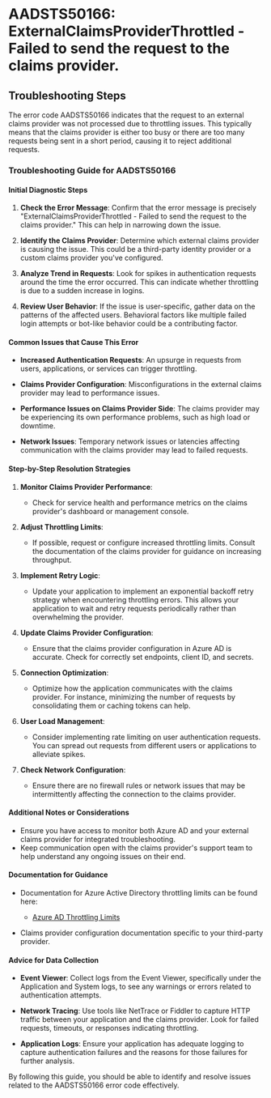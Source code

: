 # AADSTS50166: ExternalClaimsProviderThrottled - Failed to send the request to the claims provider.


## Troubleshooting Steps
The error code AADSTS50166 indicates that the request to an external claims provider was not processed due to throttling issues. This typically means that the claims provider is either too busy or there are too many requests being sent in a short period, causing it to reject additional requests.

### Troubleshooting Guide for AADSTS50166

#### Initial Diagnostic Steps
1. **Check the Error Message**: Confirm that the error message is precisely "ExternalClaimsProviderThrottled - Failed to send the request to the claims provider." This can help in narrowing down the issue.
   
2. **Identify the Claims Provider**: Determine which external claims provider is causing the issue. This could be a third-party identity provider or a custom claims provider you've configured.

3. **Analyze Trend in Requests**: Look for spikes in authentication requests around the time the error occurred. This can indicate whether throttling is due to a sudden increase in logins.

4. **Review User Behavior**: If the issue is user-specific, gather data on the patterns of the affected users. Behavioral factors like multiple failed login attempts or bot-like behavior could be a contributing factor.

#### Common Issues that Cause This Error
- **Increased Authentication Requests**: An upsurge in requests from users, applications, or services can trigger throttling.
  
- **Claims Provider Configuration**: Misconfigurations in the external claims provider may lead to performance issues.
  
- **Performance Issues on Claims Provider Side**: The claims provider may be experiencing its own performance problems, such as high load or downtime.

- **Network Issues**: Temporary network issues or latencies affecting communication with the claims provider may lead to failed requests.

#### Step-by-Step Resolution Strategies
1. **Monitor Claims Provider Performance**:
   - Check for service health and performance metrics on the claims provider's dashboard or management console.

2. **Adjust Throttling Limits**:
   - If possible, request or configure increased throttling limits. Consult the documentation of the claims provider for guidance on increasing throughput.

3. **Implement Retry Logic**:
   - Update your application to implement an exponential backoff retry strategy when encountering throttling errors. This allows your application to wait and retry requests periodically rather than overwhelming the provider.

4. **Update Claims Provider Configuration**:
   - Ensure that the claims provider configuration in Azure AD is accurate. Check for correctly set endpoints, client ID, and secrets.

5. **Connection Optimization**:
   - Optimize how the application communicates with the claims provider. For instance, minimizing the number of requests by consolidating them or caching tokens can help.

6. **User Load Management**:
   - Consider implementing rate limiting on user authentication requests. You can spread out requests from different users or applications to alleviate spikes.

7. **Check Network Configuration**:
   - Ensure there are no firewall rules or network issues that may be intermittently affecting the connection to the claims provider.

#### Additional Notes or Considerations
- Ensure you have access to monitor both Azure AD and your external claims provider for integrated troubleshooting.
- Keep communication open with the claims provider's support team to help understand any ongoing issues on their end.

#### Documentation for Guidance
- Documentation for Azure Active Directory throttling limits can be found here:
  - [Azure AD Throttling Limits](https://docs.microsoft.com/en-us/azure/active-directory/develop/active-directory-throttling-limits)
  
- Claims provider configuration documentation specific to your third-party provider.

#### Advice for Data Collection
- **Event Viewer**: Collect logs from the Event Viewer, specifically under the Application and System logs, to see any warnings or errors related to authentication attempts.
  
- **Network Tracing**: Use tools like NetTrace or Fiddler to capture HTTP traffic between your application and the claims provider. Look for failed requests, timeouts, or responses indicating throttling.

- **Application Logs**: Ensure your application has adequate logging to capture authentication failures and the reasons for those failures for further analysis.

By following this guide, you should be able to identify and resolve issues related to the AADSTS50166 error code effectively.